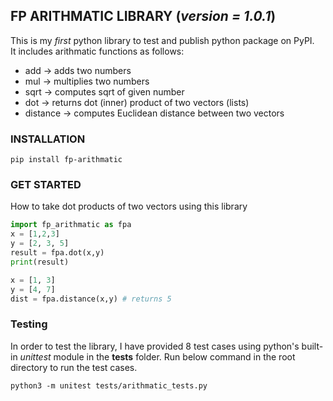 ## FP ARITHMATIC LIBRARY (*version = 1.0.1*)
This is my *first* python library to test and publish python package on PyPI.  
It includes arithmatic functions as follows:
- add -> adds two numbers
- mul -> multiplies two numbers
- sqrt -> computes sqrt of given number
- dot -> returns dot (inner) product of two vectors (lists)
- distance -> computes Euclidean distance between two vectors

### INSTALLATION
```
pip install fp-arithmatic
```

### GET STARTED
How to take dot products of two vectors using this library

```python
import fp_arithmatic as fpa
x = [1,2,3]
y = [2, 3, 5]
result = fpa.dot(x,y)
print(result)

x = [1, 3]
y = [4, 7]
dist = fpa.distance(x,y) # returns 5
```

### Testing
In order to test the library, I have provided 8 test cases using python's built-in *unittest* module in the **tests** folder. Run below command in the root directory to run the test cases.
```
python3 -m unitest tests/arithmatic_tests.py
```
